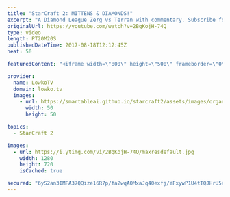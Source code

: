 ```yaml
---
title: "StarCraft 2: MITTENS & DIAMONDS!"
excerpt: "A Diamond League Zerg vs Terran with commentary. Subscribe for more videos: http://lowko.tv/youtube Queen drop harass: https://goo.gl/iwpCji  In this match of Zerg versus Terran in StarCraft 2 played between two players in Diamond League between ElbowMittens and Doneson.  If you have an awesome replay"
originalUrl: https://youtube.com/watch?v=2BqKojH-74Q
type: video
length: PT20M20S
publishedDateTime: 2017-08-18T12:12:45Z
heat: 50

featuredContent: "<iframe width=\"800\" height=\"500\" frameborder=\"0\" src=\"https://www.youtube.com/embed/2BqKojH-74Q\" allow=\"accelerometer; autoplay; encrypted-media; gyroscope; picture-in-picture\" allowfullscreen></iframe>"

provider:
  name: LowkoTV
  domain: lowko.tv
  images:
    - url: https://smartableai.github.io/starcraft2/assets/images/organizations/lowko.tv-50x50.jpg
      width: 50
      height: 50

topics:
  - StarCraft 2

images:
  - url: https://i.ytimg.com/vi/2BqKojH-74Q/maxresdefault.jpg
    width: 1280
    height: 720
    isCached: true

secured: "6yS2an3IMFA37QQize16R7p/fa2wqAOMxaJq40exfj/YFxywP1U4tTQJHrU5aDDn/uCu7Ajm/s2RtXfmRZYG0UwcpxBMF5f0GNSm0CsiwTXKpjtKnUOsgfOF27luqUqRRM+vBa+NwF/kYN/rog09pb9Csr7iIfWyc+NPKVBdBL1tFEtrsCw4Z0RP+Dm8+a8d5d1jP/jhYi7DuW4YgoRLYVCcGN8Ul7tlb7pz6T/FtvRt5J9v3Gc/fhhShdAdOdChVrVSSxxE8jjhi2uO2oSPE3mvYg/rjZN80HJ+iT6XFaBowmuZEYJho85gmb91O8MwjQQF4+vO9ZzZbI4u/8hTAfXolTkNoATHXW7trDEG1GpM9Me2AZgSlgWnXd8IYkgBxBiOKYQfmqkwrECL/RQpmDhczIwMF3bYAXS3HNX96T8=;hgKzE3okJPB4YPqx53BylA=="
---
```


